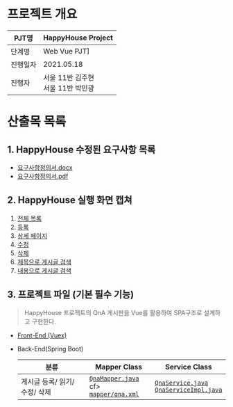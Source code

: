 # 프로젝트 개요
| PJT명    | HappyHouse Project                   |
| -------- | ------------------------------------ |
| 단계명   | Web Vue PJT]                         |
| 진행일자 | 2021.05.18                           |
| 진행자   | 서울 11반 김주현<br>서울 11반 박민광 |



# 산출목 목록

## 1. HappyHouse 수정된 요구사항 목록

- [요구사항정의서.docx](https://lab.ssafy.com/j828h/07_happyhouse_vue/blob/master/%EC%82%B0%EC%B6%9C%EB%AC%BC/%EC%9A%94%EA%B5%AC%EC%82%AC%ED%95%AD%EC%A0%95%EC%9D%98%EC%84%9C.docx)
- [요구사항정의서.pdf](https://lab.ssafy.com/j828h/07_happyhouse_vue/blob/master/%EC%82%B0%EC%B6%9C%EB%AC%BC/%EC%9A%94%EA%B5%AC%EC%82%AC%ED%95%AD%EC%A0%95%EC%9D%98%EC%84%9C.pdf)

## 2. HappyHouse 실행 화면 캡쳐

1. [전체 목록](https://lab.ssafy.com/j828h/07_happyhouse_vue/blob/master/%EC%82%B0%EC%B6%9C%EB%AC%BC/01_%EC%A0%84%EC%B2%B4%EB%AA%A9%EB%A1%9D.JPG)
2. [등록](https://lab.ssafy.com/j828h/07_happyhouse_vue/blob/master/%EC%82%B0%EC%B6%9C%EB%AC%BC/02_%EB%93%B1%EB%A1%9D.JPG)
3. [상세 페이지](https://lab.ssafy.com/j828h/07_happyhouse_vue/blob/master/%EC%82%B0%EC%B6%9C%EB%AC%BC/03_%EC%83%81%EC%84%B8%ED%8E%98%EC%9D%B4%EC%A7%80.JPG)
4. [수정](https://lab.ssafy.com/j828h/07_happyhouse_vue/blob/master/%EC%82%B0%EC%B6%9C%EB%AC%BC/04_%EC%88%98%EC%A0%95.JPG)
5. [삭제](https://lab.ssafy.com/j828h/07_happyhouse_vue/blob/master/%EC%82%B0%EC%B6%9C%EB%AC%BC/05_%EC%82%AD%EC%A0%9C.JPG)
6. [제목으로 게시글 검색](https://lab.ssafy.com/j828h/07_happyhouse_vue/blob/master/%EC%82%B0%EC%B6%9C%EB%AC%BC/06_%EC%A0%9C%EB%AA%A9%EA%B2%80%EC%83%89.JPG)
7. [내용으로 게시글 검색](https://lab.ssafy.com/j828h/07_happyhouse_vue/blob/master/%EC%82%B0%EC%B6%9C%EB%AC%BC/07_%EB%82%B4%EC%9A%A9%EA%B2%80%EC%83%89.JPG)



##  3. 프로젝트 파일 (기본 필수 기능)

> HappyHouse 프로젝트의 QnA 게시판을 Vue를 활용하여 SPA구조로 설계하고 구현한다.

- [Front-End (Vuex) ](https://lab.ssafy.com/j828h/07_happyhouse_vue/tree/master/Vue)
- Back-End(Spring Boot)

    | 분류                          | Mapper Class                                                 | Service Class                                                |
    | ----------------------------- | ------------------------------------------------------------ | ------------------------------------------------------------ |
    | 게시글 등록/ 읽기/ 수정/ 삭제 | [`QnaMapper.java`](https://lab.ssafy.com/j828h/07_happyhouse_vue/blob/master/src/main/java/com/ssafy/happyhouse/model/mapper/QnaMapper.java)<br />cf> [`mapper/qna.xml`](https://lab.ssafy.com/j828h/07_happyhouse_vue/blob/master/src/main/resources/mapper/qna.xml) | [`QnaService.java`](https://lab.ssafy.com/j828h/07_happyhouse_vue/blob/master/src/main/java/com/ssafy/happyhouse/model/service/QnaService.java)<br />[`QnaServiceImpl.java`](https://lab.ssafy.com/j828h/07_happyhouse_vue/blob/master/src/main/java/com/ssafy/happyhouse/model/service/QnaServiceImpl.java) |

